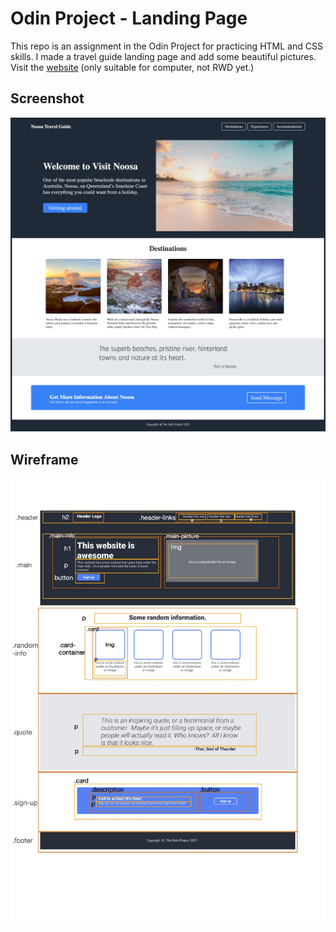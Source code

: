 # Odin Project - Landing Page

This repo is an assignment in the Odin Project for practicing HTML and CSS skills. 
I made a travel guide landing page and add some beautiful pictures.
Visit the [website](https://siang720.github.io/Odin-Project-Landing_Page) (only suitable for computer, not RWD yet.)

## Screenshot
![screenshot](https://github.com/siang720/Odin-Project-Landing_Page/blob/main/webpage-screenshot.png?raw=true)

## Wireframe
![wireframe](https://github.com/siang720/Odin-Project-Landing_Page/blob/main/wireframe/wireframe.jpg?raw=true)
